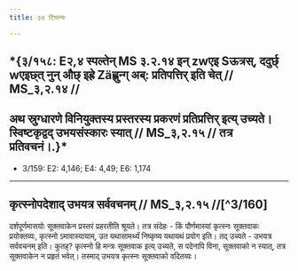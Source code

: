 ```yaml
---
title: ३७ टिप्पन्यः

---
```

## *{३/१५८: E२,४ स्पल्तेन् MS ३.२.१४ इन् zwएइ Sऊत्रस्, ददुर्छ् wएइछ्त् नुन् औछ् इह्रे Zäह्लुन्ग् अब्: प्रतिपत्तिर् इति चेत् // MS_३,२.१४ //

## अथ स्रुग्धारणे विनियुक्तस्य प्रस्तरस्य प्रकरणं प्रतिप्रत्तिर् इत्य् उच्यते। स्विष्टकृद्वद् उभयसंस्कारः स्यात् // MS_३,२.१५ // तत्र प्रतिवचनं।.}*
- 3/159: E2: 4,146; E4: 4,49; E6: 1,174

____________________________________________


## कृत्स्नोपदेशाद् उभयत्र सर्ववचनम् // MS_३,२.१५ //[^3/160]
दर्शपूर्णमासयोः सूक्तवाकेन प्रस्तरं प्रहरतीति श्रूयते। तत्र संदेहः - किं पौर्णमास्यां कृत्स्नः सूक्तवाकः प्रयोक्तव्यः, कृत्स्नो ऽमावास्यायाम्, उत यथासामर्थ्यं निष्कृष्य यथायथं प्रयोग इति। तद् उच्यते - उभयत्र सर्ववचनम् इति। कुतह्? कृत्स्नो हि मन्त्रः सूक्तवाक इत्य् उच्यते, स पदेनापि विना, सूक्तवाको न स्यात्, तत्र सूक्तवाकेन न प्रहृतं भवेत्। तस्माद् उभयत्र कृत्स्नः सूक्तवाको वदितव्यः।
